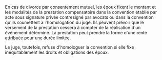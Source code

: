 En cas de divorce par consentement mutuel, les époux fixent le montant et les modalités de la prestation compensatoire dans la convention établie par acte sous signature privée contresigné par avocats ou dans la convention qu'ils soumettent à l'homologation du juge. Ils peuvent prévoir que le versement de la prestation cessera à compter de la réalisation d'un événement déterminé. La prestation peut prendre la forme d'une rente attribuée pour une durée limitée.


Le juge, toutefois, refuse d'homologuer la convention si elle fixe inéquitablement les droits et obligations des époux.


  
